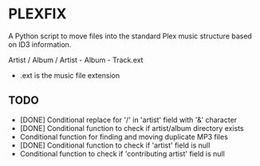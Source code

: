 # PLEXFIX

A Python script to move files into the standard Plex music structure based on ID3 information.

Artist / Album / Artist - Album - Track.ext
* .ext is the music file extension 

##  TODO
- [DONE] Conditional replace for '/' in 'artist' field with '&' character
- [DONE] Conditional function to check if artist/album directory exists
- Conditional function for finding and moving duplicate MP3 files
- [DONE] Conditional function to check if 'artist' field is null
- Conditional function to check if 'contributing artist' field is null